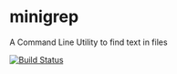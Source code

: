 # minigrep
A Command Line Utility to find text in files


[![Build Status](https://www.travis-ci.com/AkshatAdsule/minigrep.svg?branch=main)](https://www.travis-ci.com/AkshatAdsule/minigrep)
